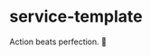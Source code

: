 # service-template

<!-- INSPIRATIONAL_QUOTE_START -->
Action beats perfection.
🦖
<!-- INSPIRATIONAL_QUOTE_END -->
